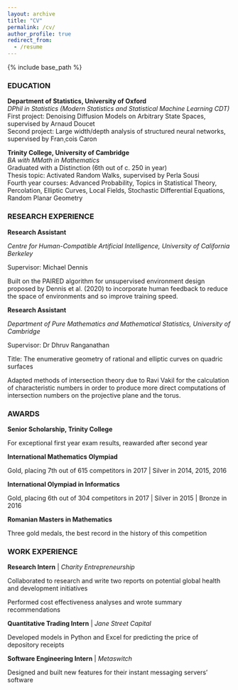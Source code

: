 ```yaml
---
layout: archive
title: "CV"
permalink: /cv/
author_profile: true
redirect_from:
  - /resume
---
```


{% include base_path %}

### EDUCATION

**Department of Statistics, University of Oxford**\
_DPhil in Statistics (Modern Statistics and Statistical Machine Learning CDT)_\
First project: Denoising Diffusion Models on Arbitrary State Spaces, supervised by Arnaud Doucet\
Second project: Large width/depth analysis of structured neural networks, supervised by Fran¸cois Caron

**Trinity College, University of Cambridge**\
_BA with MMath in Mathematics_\
Graduated with a Distinction (6th out of c. 250 in year)\
Thesis topic: Activated Random Walks, supervised by Perla Sousi\
Fourth year courses: Advanced Probability, Topics in Statistical Theory, Percolation, Elliptic Curves, Local Fields, Stochastic Differential Equations, Random Planar Geometry


### RESEARCH EXPERIENCE

**Research Assistant**

_Centre for Human-Compatible Artificial Intelligence, University of California Berkeley_

Supervisor: Michael Dennis

Built on the PAIRED algorithm for unsupervised environment design proposed by Dennis et al. (2020) to incorporate human feedback to reduce the space of environments and so improve training speed.

**Research Assistant**

_Department of Pure Mathematics and Mathematical Statistics, University of Cambridge_

Supervisor: Dr Dhruv Ranganathan

Title: The enumerative geometry of rational and elliptic curves on quadric surfaces

Adapted methods of intersection theory due to Ravi Vakil for the calculation of characteristic numbers in order to
produce more direct computations of intersection numbers on the projective plane and the torus.


### AWARDS

**Senior Scholarship, Trinity College**

For exceptional first year exam results, reawarded after second year

**International Mathematics Olympiad**

Gold, placing 7th out of 615 competitors in 2017 | Silver in 2014, 2015, 2016

**International Olympiad in Informatics**

Gold, placing 6th out of 304 competitors in 2017 | Silver in 2015 | Bronze in 2016

**Romanian Masters in Mathematics**

Three gold medals, the best record in the history of this competition


### WORK EXPERIENCE

**Research Intern** | _Charity Entrepreneurship_

Collaborated to research and write two reports on potential global health and development initiatives

Performed cost effectiveness analyses and wrote summary recommendations

**Quantitative Trading Intern** | _Jane Street Capital_

Developed models in Python and Excel for predicting the price of depository receipts

**Software Engineering Intern** | _Metaswitch_

Designed and built new features for their instant messaging servers’ software
